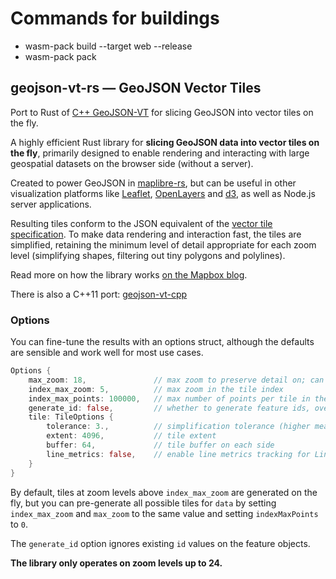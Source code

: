 # Commands for buildings

- wasm-pack build --target web --release
- wasm-pack pack



## geojson-vt-rs &mdash; GeoJSON Vector Tiles 

Port to Rust of [C++ GeoJSON-VT](https://github.com/mapbox/geojson-vt-cpp) for slicing GeoJSON into vector tiles on the fly.

A highly efficient Rust library for **slicing GeoJSON data into vector tiles on the fly**,  primarily designed to enable rendering and interacting with large geospatial datasets on the browser side (without a server).

Created to power GeoJSON in [maplibre-rs](https://github.com/maplibre/maplibre-rs), but can be useful in other visualization platforms  like [Leaflet](https://github.com/Leaflet/Leaflet), [OpenLayers](https://openlayers.org/) and [d3](https://github.com/mbostock/d3), as well as Node.js server applications.

Resulting tiles conform to the JSON equivalent of the [vector tile specification](https://github.com/mapbox/vector-tile-spec/).
To make data rendering and interaction fast, the tiles are simplified, retaining the minimum level of detail appropriate for each zoom level (simplifying shapes, filtering out tiny polygons and polylines).

Read more on how the library works [on the Mapbox blog](https://blog.mapbox.com/rendering-big-geodata-on-the-fly-with-geojson-vt-4e4d2a5dd1f2).

There is also a C++11 port: [geojson-vt-cpp](https://github.com/mapbox/geojson-vt-cpp)

### Options

You can fine-tune the results with an options struct, although the defaults are sensible and work well for most use cases.

```rust
Options {
    max_zoom: 18,               // max zoom to preserve detail on; can't be higher than 24
    index_max_zoom: 5,          // max zoom in the tile index
    index_max_points: 100000,   // max number of points per tile in the tile index
    generate_id: false,         // whether to generate feature ids, overriding existing ids
    tile: TileOptions {
        tolerance: 3.,          // simplification tolerance (higher means simpler)
        extent: 4096,           // tile extent
        buffer: 64,             // tile buffer on each side
        line_metrics: false,    // enable line metrics tracking for LineString/MultiLineString features
    }
}
```

By default, tiles at zoom levels above `index_max_zoom` are generated on the fly, 
but you can pre-generate all possible tiles for `data` by setting `index_max_zoom` and `max_zoom` to the same value and
setting `indexMaxPoints` to `0`.

The `generate_id` option ignores existing `id` values on the feature objects.

**The library only operates on zoom levels up to 24.**


